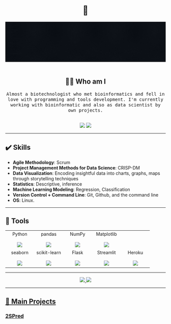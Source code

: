  <h1 align="center"> 👋 </h1>
<div align="center">
  <img src="Jean.gif" alt="header"/>
</div>
&nbsp;
<h2 align="center"> 👨‍💻 Who am I</h2>
<p align="center">
  <samp> Almost a biotechnologist who met bioinformatics and fell in love with programming and tools development.  I'm currently working with bioinformatic and also as data scientist by own projects.
  </samp>
  <br> <br>
 <p align="center">
 <a href="https://www.linkedin.com/in/jean-rodrigues/" target="_blank"><img src="https://img.shields.io/badge/-LinkedIn-%230077B5?style=for-the-badge&logo=linkedin&logoColor=white" target="_blank"></a> 
    <a href = "mailto:eujean.ros@gmail.com"><img src="https://img.shields.io/badge/-Gmail-%23333?style=for-the-badge&logo=gmail&logoColor=white" target="_blank"></a>
</p>

---
<h2 align="left"> ✔️ Skills</h2>

- **Agile Methodology**: Scrum
- **Project Management Methods for Data Science**: CRISP-DM
- **Data Visualization**: Encoding insightful data into charts, graphs, maps through storytelling techniques
- **Statistics**: Descriptive, inference
- **Machine Learning Modeling**: Regression, Classification
- **Version Control + Command Line**: Git, Github, and the command line
- **OS**: Linux.


---
<h2 align="left"> 🔧 Tools</h2>
<p align="left">
 <table>
  <tbody>
      <td width="20%" align="center">
        <span>Python</span><br><br>
        <img height="64px" src="https://cdn.svgporn.com/logos/python.svg">
      </td>
      <td width="20%" align="center">
        <span>pandas</span><br><br>
        <img height="64px" src="https://pandas.pydata.org/static/img/pandas.svg">
      </td>
      <td width="20%" align="center">
        <span>NumPy</span><br><br>
        <img height="64px" src="https://numpy.org/images/logo.svg">
      </td>
      <td width="20%" align="center">
        <span>Matplotlib</span><br><br>
        <img height="64px" src="https://matplotlib.org/_images/sphx_glr_logos2_001.png">
      </td>
    </tr>
    <tr valign="top">
      <td width="20%" align="center">
        <span>seaborn</span><br><br>
        <img height="64px" src="https://seaborn.pydata.org/_static/logo-wide-lightbg.svg">
      </td>
      <td width="20%" align="center">
        <span>scikit-learn</span><br><br>
        <img height="64px" src="https://scikit-learn.org/stable/_images/scikit-learn-logo-notext.png">
      </td>
    <td width="20%" align="center">
        <span>Flask</span><br><br>
        <img height="64px" src="https://flask.palletsprojects.com/en/1.1.x/_images/flask-logo.png">
      </td>
      <td width="20%" align="center">
        <span>Streamlit</span><br><br>
        <img height="64px" src="https://camo.githubusercontent.com/09db6f37973e3f42234d2829b96a0d1845ed5a2d4b975722b15bcf3cfc8b42c2/68747470733a2f2f6173736574732e776562736974652d66696c65732e636f6d2f3564633362343764646336633063326131616637346164302f3565313831383261643237626366626239646666323633615f5247425f4c6f676f5f486f72697a6f6e74616c5f436f6c6f725f4c696768745f42672d702d313038302e706e67">
      </td>
      <td width="20%" align="center">
        <span>Heroku</span><br><br>
        <img height="64px" src="https://blog.4linux.com.br/wp-content/uploads/2018/01/Heroku.png">
    <tr valign="top">
  </tbody>
</table>
</p>


---
<div align="center">
  <a href="https://github.com/eujean-star">
  <img height="180em" src="https://github-readme-stats.vercel.app/api?username=eujean-star&show_icons=true&theme=dark&include_all_commits=true&count_private=true"/>
  <img height="180em" src="https://github-readme-stats.vercel.app/api/top-langs/?username=eujean-star&layout=compact&langs_count=7&theme=dark"/>
</div>
  <img align="right" height="150" style="border-radius:50px;" 
</div>

---

  <h2 align="left"> 📑 Main Projects </h2>

### [2SPred](https://github.com/eujean-star/s2Pred)

